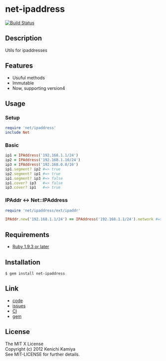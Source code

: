 net-ipaddress
==============

[![Build Status](https://secure.travis-ci.org/kachick/net-ipaddress.png)](http://travis-ci.org/kachick/net-ipaddress)

Description
------------

Utils for ipaddresses

Features
--------

* Usuful methods
* Immutable
* Now, supporting version4

Usage
-----

### Setup

```ruby
require 'net/ipaddress'
include Net
```

### Basic

```ruby
ip1 = IPAddress('192.168.1.1/24')
ip2 = IPAddress('192.168.1.10/24')
ip3 = IPAddress('192.168.0.0/16')
ip1.segment? ip2 #=> true
ip2.segment? ip1 #=> true
ip1.segment? ip3 #=> false
ip1.cover? ip3   #=> false
ip3.cover? ip1   #=> true
```

### IPAddr <-> Net::IPAddress

```ruby
require 'net/ipaddress/ext/ipaddr'

IPAddr.new('192.168.1.1/24') == IPAddress('192.168.1.1/24').network #=> true
```

Requirements
------------

* [Ruby 1.9.3 or later](http://travis-ci.org/#!/kachick/net-ipaddress)

Installation
-------------

```shell
$ gem install net-ipaddress
```

Link
----

* [code](https://github.com/kachick/net-ipaddress)
* [issues](https://github.com/kachick/net-ipaddress/issues)
* [CI](http://travis-ci.org/#!/kachick/net-ipaddress)
* [gem](https://rubygems.org/gems/net-ipaddress)

License
-------

The MIT X License  
Copyright (c) 2012 Kenichi Kamiya  
See MIT-LICENSE for further details.
